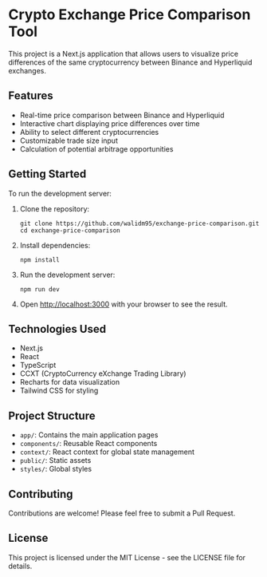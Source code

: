 # Crypto Exchange Price Comparison Tool

This project is a Next.js application that allows users to visualize price differences of the same cryptocurrency between Binance and Hyperliquid exchanges.

## Features

- Real-time price comparison between Binance and Hyperliquid
- Interactive chart displaying price differences over time
- Ability to select different cryptocurrencies
- Customizable trade size input
- Calculation of potential arbitrage opportunities

## Getting Started

To run the development server:

1. Clone the repository:
   ```
   git clone https://github.com/walidm95/exchange-price-comparison.git
   cd exchange-price-comparison
   ```

2. Install dependencies:
   ```
   npm install
   ```

3. Run the development server:
   ```
   npm run dev
   ```

4. Open [http://localhost:3000](http://localhost:3000) with your browser to see the result.

## Technologies Used

- Next.js
- React
- TypeScript
- CCXT (CryptoCurrency eXchange Trading Library)
- Recharts for data visualization
- Tailwind CSS for styling

## Project Structure

- `app/`: Contains the main application pages
- `components/`: Reusable React components
- `context/`: React context for global state management
- `public/`: Static assets
- `styles/`: Global styles

## Contributing

Contributions are welcome! Please feel free to submit a Pull Request.

## License

This project is licensed under the MIT License - see the LICENSE file for details.

